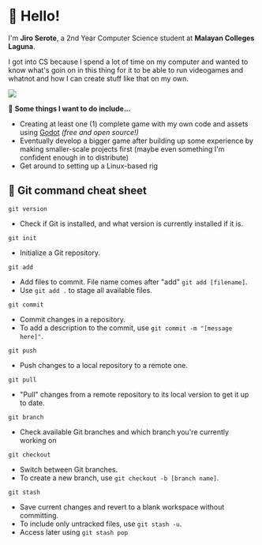 # 👋 Hello! 
I'm **Jiro Serote**, a 2nd Year Computer Science student at **Malayan Colleges Laguna**.

I got into CS because I spend a lot of time on my computer and wanted to know what's goin on in this thing for it to be able to run videogames and whatnot and how I can create stuff like that on my own.

![](https://media1.tenor.com/m/hoQON7zv8YgAAAAd/elden-ring-hidetaka-miyazaki.gif)

📝 **Some things I want to do include...**
- Creating at least one (1) complete game with my own code and assets using [Godot](https://godotengine.org/) *(free and open source!)*
- Eventually develop a bigger game after building up some experience by making smaller-scale projects first (maybe even something I'm confident enough in to distribute)
- Get around to setting up a Linux-based rig

## 📖 Git command cheat sheet 
`git version`<br>
- Check if Git is installed, and what version is currently installed if it is.

`git init`<br>
- Initialize a Git repository.

`git add`<br>
- Add files to commit. File name comes after "add" `git add [filename]`. 
- Use `git add .` to stage all available files.

`git commit`<br>
- Commit changes in a repository. 
- To add a description to the commit, use `git commit -m "[message here]"`.

`git push`<br>
- Push changes to a local repository to a remote one.

`git pull`<br>
- "Pull" changes from a remote repository to its local version to get it up to date.

`git branch`<br>
- Check available Git branches and which branch you're currently working on

`git checkout`<br>
- Switch between Git branches. 
- To create a new branch, use `git checkout -b [branch name]`.

`git stash`<br>
- Save current changes and revert to a blank workspace without committing.
- To include only untracked files, use `git stash -u`.
- Access later using `git stash pop`